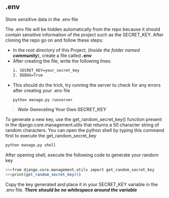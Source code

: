 ## .env
Store sensitive data in the .env file<br>

The .env file will be hidden automatically from the repo because it should contain sensitive information of the project such as the SECRET_KEY.
After cloning the repo go on and follow these steps:
<ul>
 <li>In the root directory of this Project, (<em>Inside the folder named <strong>community</strong></em>), create a file called <strong>.env</strong></li>
 <li>After creating the file, write the following lines:</li>
 
 ```bash
1. SECRET_KEY=your_secret_key
2. DEBUG=True
```
<li>This should do the trick, try running the server to check for any errors after creating your .env file</li>

 ```bash
python manage.py runserver
```
</ul>

> ***Note*** <strong>Generating Your Own SECRET_KEY</strong>
<p>To generate a new key, use the get_random_secret_key() function present in the django.core.management.utils that returns a 50 character string of random characters.
You can open the python shell by typing this command first to execute the get_random_secret_key</p>

 ```bash
python manage.py shell
```
After opening shell, execute the following code to generate your random key

 ```bash
 >>>from django.core.management.utils import get_random_secret_key
 >>>print(get_random_secret_key())
```
<p>Copy the key generated and place it in your SECRET_KEY variable in the .env file. <em><strong>There should be no whitespace around the variable</strong></em></p>
